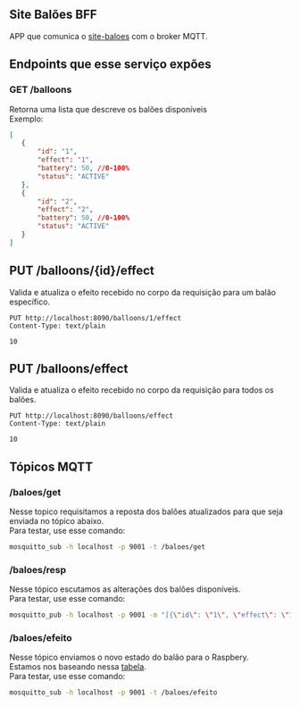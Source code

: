 ## Site Balões BFF
APP que comunica o [site-baloes](https://github.com/danivict/site-baloes) com o broker MQTT.

## Endpoints que esse serviço expões

###  GET /balloons   
Retorna uma lista que descreve os balões disponíveis  
Exemplo:
 ```json
[
    {
        "id": "1",
        "effect": "1",
        "battery": 50, //0-100%
        "status": "ACTIVE"
    },
    {
        "id": "2",
        "effect": "2",
        "battery": 50, //0-100%
        "status": "ACTIVE"
    }
]
```
  

## PUT /balloons/{id}/effect  
Valida e atualiza o efeito recebido no corpo da requisição para um balão específico.
```http request
PUT http://localhost:8090/balloons/1/effect
Content-Type: text/plain

10
```
## PUT /balloons/effect
Valida e atualiza o efeito recebido no corpo da requisição para todos os balões.
```http request
PUT http://localhost:8090/balloons/effect
Content-Type: text/plain

10
```



## Tópicos MQTT

### /baloes/get
Nesse topico requisitamos a reposta dos balões atualizados para que seja enviada no tópico abaixo.  
Para testar, use esse comando:
```sh
mosquitto_sub -h localhost -p 9001 -t /baloes/get
```

### /baloes/resp
Nesse tópico escutamos as alterações dos balões disponíveis.  
Para testar, use esse comando:
```sh
mosquitto_pub -h localhost -p 9001 -m "[{\"id\": \"1\", \"effect\": \"10\",\"status\": \"ACTIVE\", \"battery\": 50  }]" -t /baloes/resp
```

### /baloes/efeito
Nesse tópico enviamos o novo estado do balão para o Raspbery.  
Estamos nos baseando nessa [tabela](https://drive.google.com/file/d/1_KGfdcrTQomxAG5iJWVJCV57ar3hdRJ7/view).  
Para testar, use esse comando:
```sh
mosquitto_sub -h localhost -p 9001 -t /baloes/efeito
```